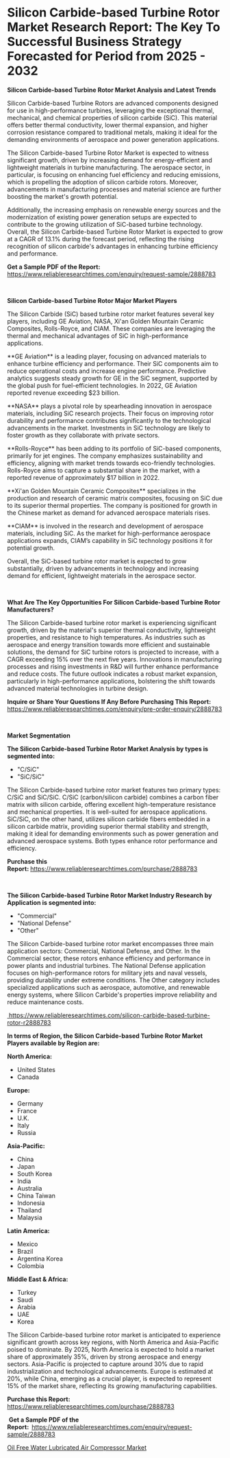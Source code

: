 <p><h1>Silicon Carbide-based Turbine Rotor Market Research Report: The Key To Successful Business Strategy Forecasted for Period from 2025 - 2032</h1></p><p><strong>Silicon Carbide-based Turbine Rotor Market Analysis and Latest Trends</strong></p>
<p><p>Silicon Carbide-based Turbine Rotors are advanced components designed for use in high-performance turbines, leveraging the exceptional thermal, mechanical, and chemical properties of silicon carbide (SiC). This material offers better thermal conductivity, lower thermal expansion, and higher corrosion resistance compared to traditional metals, making it ideal for the demanding environments of aerospace and power generation applications.</p><p>The Silicon Carbide-based Turbine Rotor Market is expected to witness significant growth, driven by increasing demand for energy-efficient and lightweight materials in turbine manufacturing. The aerospace sector, in particular, is focusing on enhancing fuel efficiency and reducing emissions, which is propelling the adoption of silicon carbide rotors. Moreover, advancements in manufacturing processes and material science are further boosting the market's growth potential.</p><p>Additionally, the increasing emphasis on renewable energy sources and the modernization of existing power generation setups are expected to contribute to the growing utilization of SiC-based turbine technology. Overall, the Silicon Carbide-based Turbine Rotor Market is expected to grow at a CAGR of 13.1% during the forecast period, reflecting the rising recognition of silicon carbide's advantages in enhancing turbine efficiency and performance.</p></p>
<p><strong>Get a Sample PDF of the Report:&nbsp;</strong> <a href="https://www.reliableresearchtimes.com/enquiry/request-sample/2888783?utm_campaign=2193&utm_medium=2&utm_source=Github&utm_content=ia&utm_term=14032025&utm_id=silicon-carbide-based-turbine-rotor">https://www.reliableresearchtimes.com/enquiry/request-sample/2888783</a></p>
<p>&nbsp;</p>
<p><strong>Silicon Carbide-based Turbine Rotor Major Market Players</strong></p>
<p><p>The Silicon Carbide (SiC) based turbine rotor market features several key players, including GE Aviation, NASA, Xi'an Golden Mountain Ceramic Composites, Rolls-Royce, and CIAM. These companies are leveraging the thermal and mechanical advantages of SiC in high-performance applications.</p><p>**GE Aviation** is a leading player, focusing on advanced materials to enhance turbine efficiency and performance. Their SiC components aim to reduce operational costs and increase engine performance. Predictive analytics suggests steady growth for GE in the SiC segment, supported by the global push for fuel-efficient technologies. In 2022, GE Aviation reported revenue exceeding $23 billion.</p><p>**NASA** plays a pivotal role by spearheading innovation in aerospace materials, including SiC research projects. Their focus on improving rotor durability and performance contributes significantly to the technological advancements in the market. Investments in SiC technology are likely to foster growth as they collaborate with private sectors.</p><p>**Rolls-Royce** has been adding to its portfolio of SiC-based components, primarily for jet engines. The company emphasizes sustainability and efficiency, aligning with market trends towards eco-friendly technologies. Rolls-Royce aims to capture a substantial share in the market, with a reported revenue of approximately $17 billion in 2022.</p><p>**Xi'an Golden Mountain Ceramic Composites** specializes in the production and research of ceramic matrix composites, focusing on SiC due to its superior thermal properties. The company is positioned for growth in the Chinese market as demand for advanced aerospace materials rises.</p><p>**CIAM** is involved in the research and development of aerospace materials, including SiC. As the market for high-performance aerospace applications expands, CIAM’s capability in SiC technology positions it for potential growth. </p><p>Overall, the SiC-based turbine rotor market is expected to grow substantially, driven by advancements in technology and increasing demand for efficient, lightweight materials in the aerospace sector.</p></p>
<p>&nbsp;</p>
<p><strong>What Are The Key Opportunities For Silicon Carbide-based Turbine Rotor Manufacturers?</strong></p>
<p><p>The Silicon Carbide-based turbine rotor market is experiencing significant growth, driven by the material's superior thermal conductivity, lightweight properties, and resistance to high temperatures. As industries such as aerospace and energy transition towards more efficient and sustainable solutions, the demand for SiC turbine rotors is projected to increase, with a CAGR exceeding 15% over the next five years. Innovations in manufacturing processes and rising investments in R&D will further enhance performance and reduce costs. The future outlook indicates a robust market expansion, particularly in high-performance applications, bolstering the shift towards advanced material technologies in turbine design.</p></p>
<p><strong>Inquire or Share Your Questions If Any Before Purchasing This Report:</strong> <a href="https://www.reliableresearchtimes.com/enquiry/pre-order-enquiry/2888783?utm_campaign=2193&utm_medium=2&utm_source=Github&utm_content=ia&utm_term=14032025&utm_id=silicon-carbide-based-turbine-rotor">https://www.reliableresearchtimes.com/enquiry/pre-order-enquiry/2888783</a></p>
<p>&nbsp;</p>
<p><strong>Market Segmentation</strong></p>
<p><strong>The Silicon Carbide-based Turbine Rotor Market Analysis by types is segmented into:</strong></p>
<p><ul><li>"C/SiC"</li><li>"SiC/SiC"</li></ul></p>
<p><p>The Silicon Carbide-based turbine rotor market features two primary types: C/SiC and SiC/SiC. C/SiC (carbon/silicon carbide) combines a carbon fiber matrix with silicon carbide, offering excellent high-temperature resistance and mechanical properties. It is well-suited for aerospace applications. SiC/SiC, on the other hand, utilizes silicon carbide fibers embedded in a silicon carbide matrix, providing superior thermal stability and strength, making it ideal for demanding environments such as power generation and advanced aerospace systems. Both types enhance rotor performance and efficiency.</p></p>
<p><strong>Purchase this Report:&nbsp;</strong><a href="https://www.reliableresearchtimes.com/purchase/2888783?utm_campaign=2193&utm_medium=2&utm_source=Github&utm_content=ia&utm_term=14032025&utm_id=silicon-carbide-based-turbine-rotor">https://www.reliableresearchtimes.com/purchase/2888783</a></p>
<p>&nbsp;</p>
<p><strong>The Silicon Carbide-based Turbine Rotor Market Industry Research by Application is segmented into:</strong></p>
<p><ul><li>"Commercial"</li><li>"National Defense"</li><li>"Other"</li></ul></p>
<p><p>The Silicon Carbide-based turbine rotor market encompasses three main application sectors: Commercial, National Defense, and Other. In the Commercial sector, these rotors enhance efficiency and performance in power plants and industrial turbines. The National Defense application focuses on high-performance rotors for military jets and naval vessels, providing durability under extreme conditions. The Other category includes specialized applications such as aerospace, automotive, and renewable energy systems, where Silicon Carbide's properties improve reliability and reduce maintenance costs.</p></p>
<p><a href="https://www.reliableresearchtimes.com/silicon-carbide-based-turbine-rotor-r2888783?utm_campaign=2193&utm_medium=2&utm_source=Github&utm_content=ia&utm_term=14032025&utm_id=silicon-carbide-based-turbine-rotor">&nbsp;https://www.reliableresearchtimes.com/silicon-carbide-based-turbine-rotor-r2888783</a></p>
<p><strong>In terms of Region, the Silicon Carbide-based Turbine Rotor Market Players available by Region are:</strong></p>
<p>
    <p> <strong> North America: </strong>
        <ul>
            <li>United States</li>
            <li>Canada</li>
        </ul>
        </p> 
    <p> <strong> Europe: </strong>
        <ul>
            <li>Germany</li>
            <li>France</li>
            <li>U.K.</li>
            <li>Italy</li>
            <li>Russia</li>
        </ul>
        </p> 
    <p> <strong> Asia-Pacific: </strong>
        <ul>
            <li>China</li>
            <li>Japan</li>
            <li>South Korea</li>
            <li>India</li>
            <li>Australia</li>
            <li>China Taiwan</li>
            <li>Indonesia</li>
            <li>Thailand</li>
            <li>Malaysia</li>
        </ul>
        </p> 
    <p> <strong> Latin America: </strong>
        <ul>
            <li>Mexico</li>
            <li>Brazil</li>
            <li>Argentina Korea</li>
            <li>Colombia</li>
        </ul>
        </p> 
    <p> <strong> Middle East & Africa: </strong>
        <ul>
            <li>Turkey</li>
            <li>Saudi</li>
            <li>Arabia</li>
            <li>UAE</li>
            <li>Korea</li>
        </ul>
    </p>
    </p>
<p><p>The Silicon Carbide-based turbine rotor market is anticipated to experience significant growth across key regions, with North America and Asia-Pacific poised to dominate. By 2025, North America is expected to hold a market share of approximately 35%, driven by strong aerospace and energy sectors. Asia-Pacific is projected to capture around 30% due to rapid industrialization and technological advancements. Europe is estimated at 20%, while China, emerging as a crucial player, is expected to represent 15% of the market share, reflecting its growing manufacturing capabilities.</p></p>
<p><strong>Purchase this Report: </strong><a href="https://www.reliableresearchtimes.com/purchase/2888783?utm_campaign=2193&utm_medium=2&utm_source=Github&utm_content=ia&utm_term=14032025&utm_id=silicon-carbide-based-turbine-rotor">https://www.reliableresearchtimes.com/purchase/2888783</a></p>
<p>&nbsp;<strong>Get a Sample PDF of the Report:&nbsp;&nbsp;</strong><a href="https://www.reliableresearchtimes.com/enquiry/request-sample/2888783?utm_campaign=2193&utm_medium=2&utm_source=Github&utm_content=ia&utm_term=14032025&utm_id=silicon-carbide-based-turbine-rotor">https://www.reliableresearchtimes.com/enquiry/request-sample/2888783</a></p>
<p><strong></strong></p>
<p><p><a href="https://github.com/ygfu6u/Market-Research-Report-List-2/blob/main/oil-free-water-lubricated-air-compressor-market.md?utm_campaign=2193&utm_medium=2&utm_source=Github&utm_content=ia&utm_term=14032025&utm_id=silicon-carbide-based-turbine-rotor">Oil Free Water Lubricated Air Compressor Market</a></p></p>